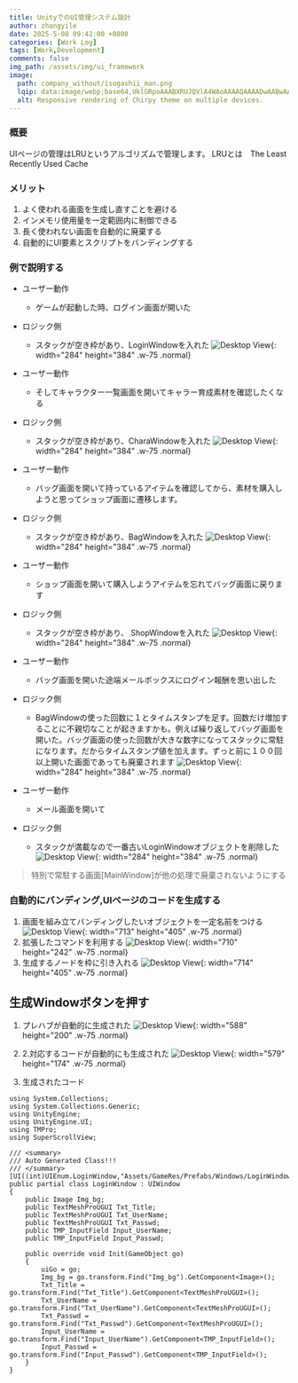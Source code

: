 ```yaml
---
title: UnityでのUI管理システム設計
author: zhangyile
date: 2025-5-08 09:42:00 +0800
categories: [Work Log]
tags: [Work,Development]
comments: false
img_path: /assets/img/ui_framework
image:
  path: company_without/isogashii_man.png
  lqip: data:image/webp;base64,UklGRpoAAABXRUJQVlA4WAoAAAAQAAAADwAABwAAQUxQSDIAAAARL0AmbZurmr57yyIiqE8oiG0bejIYEQTgqiDA9vqnsUSI6H+oAERp2HZ65qP/VIAWAFZQOCBCAAAA8AEAnQEqEAAIAAVAfCWkAALp8sF8rgRgAP7o9FDvMCkMde9PK7euH5M1m6VWoDXf2FkP3BqV0ZYbO6NA/VFIAAAA
  alt: Responsive rendering of Chirpy theme on multiple devices.
---
```


### 概要
UIページの管理はLRUというアルゴリズムで管理します。
LRUとは　The Least Recently Used Cache

### メリット
1. よく使われる画面を生成し直すことを避ける
2. インメモリ使用量を一定範囲内に制御できる
3. 長く使われない画面を自動的に廃棄する
4. 自動的にUI要素とスクリプトをバンディングする

### 例で説明する
- ユーザー動作　　　
    - ゲームが起動した時、ログイン画面が開いた
- ロジック側　　　　
    - スタックが空き枠があり、LoginWindowを入れた
![Desktop View](s1.jpg){: width="284" height="384" .w-75 .normal}

- ユーザー動作　
    - そしてキャラクター一覧画面を開いてキャラー育成素材を確認したくなる
- ロジック側
    - スタックが空き枠があり、CharaWindowを入れた
![Desktop View](s2.jpg){: width="284" height="384" .w-75 .normal}

- ユーザー動作
    - バッグ画面を開いて持っているアイテムを確認してから、素材を購入しようと思ってショップ画面に遷移します。
- ロジック側
    - スタックが空き枠があり、BagWindowを入れた
![Desktop View](s3.jpg){: width="284" height="384" .w-75 .normal}

- ユーザー動作
    - ショップ画面を開いて購入しようアイテムを忘れてバッグ画面に戻ります
- ロジック側
    - スタックが空き枠があり、 ShopWindowを入れた
![Desktop View](s4.jpg){: width="284" height="384" .w-75 .normal}

- ユーザー動作
    - バッグ画面を開いた途端メールボックスにログイン報酬を思い出した
- ロジック側
    - BagWindowの使った回数に１とタイムスタンプを足す。回数だけ増加することに不親切なことが起きますかも。例えば繰り返してバッグ画面を開いた。バッグ画面の使った回数が大きな数字になってスタックに常駐になります。だからタイムスタンプ値を加えます。ずっと前に１００回以上開いた画面であっても廃棄されます
![Desktop View](s5.jpg){: width="284" height="384" .w-75 .normal}

- ユーザー動作
    - メール画面を開いて
- ロジック側
    - スタックが満載なので一番古いLoginWindowオブジェクトを削除した
![Desktop View](s6.jpg){: width="284" height="384" .w-75 .normal}

> 特別で常駐する画面[MainWindow]が他の処理で廃棄されないようにする

### 自動的にバンディング,UIページのコードを生成する
1. 画面を組み立てバンディングしたいオブジェクトを一定名前をつける
![Desktop View](s7.jpg){: width="713" height="405" .w-75 .normal}
2. 拡張したコマンドを利用する
![Desktop View](s8.jpg){: width="710" height="242" .w-75 .normal}
3. 生成するノードを枠に引き入れる
![Desktop View](s9.jpg){: width="714" height="405" .w-75 .normal}

## 生成Windowボタンを押す
1. プレハブが自動的に生成された
![Desktop View](s10.jpg){: width="588" height="200" .w-75 .normal}

2. 2.対応するコードが自動的にも生成された
![Desktop View](s11.jpg){: width="579" height="174" .w-75 .normal}

3. 生成されたコード

```
using System.Collections;
using System.Collections.Generic;
using UnityEngine;
using UnityEngine.UI;
using TMPro;
using SuperScrollView;

/// <summary>
/// Auto Generated Class!!!
/// </summary>
[UI((int)UIEnum.LoginWindow,"Assets/GameRes/Prefabs/Windows/LoginWindow.prefab")]
public partial class LoginWindow : UIWindow
{
    public Image Img_bg;
    public TextMeshProUGUI Txt_Title;
    public TextMeshProUGUI Txt_UserName;
    public TextMeshProUGUI Txt_Passwd;
    public TMP_InputField Input_UserName;
    public TMP_InputField Input_Passwd;

    public override void Init(GameObject go)
    {
        uiGo = go;
        Img_bg = go.transform.Find("Img_bg").GetComponent<Image>();
        Txt_Title = go.transform.Find("Txt_Title").GetComponent<TextMeshProUGUI>();
        Txt_UserName = go.transform.Find("Txt_UserName").GetComponent<TextMeshProUGUI>();
        Txt_Passwd = go.transform.Find("Txt_Passwd").GetComponent<TextMeshProUGUI>();
        Input_UserName = go.transform.Find("Input_UserName").GetComponent<TMP_InputField>();
        Input_Passwd = go.transform.Find("Input_Passwd").GetComponent<TMP_InputField>();
    }
}
```